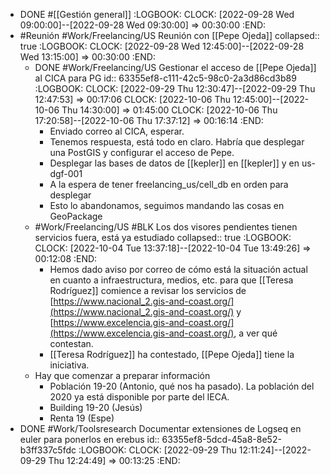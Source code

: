 - DONE #[[Gestión general]]
  :LOGBOOK:
  CLOCK: [2022-09-28 Wed 09:00:00]--[2022-09-28 Wed 09:30:00] =>  00:30:00
  :END:
- #Reunión #Work/Freelancing/US Reunión con [[Pepe Ojeda]]
  collapsed:: true
  	:LOGBOOK:
  CLOCK: [2022-09-28 Wed 12:45:00]--[2022-09-28 Wed 13:15:00] =>  00:30:00
  :END:
  - DONE #Work/Freelancing/US Gestionar el acceso de [[Pepe Ojeda]] al CICA para PG
    id:: 63355ef8-c111-42c5-98c0-2a3d86cd3b89
    :LOGBOOK:
    CLOCK: [2022-09-29 Thu 12:30:47]--[2022-09-29 Thu 12:47:53] =>  00:17:06
    CLOCK: [2022-10-06 Thu 12:45:00]--[2022-10-06 Thu 14:30:00] =>  01:45:00
    CLOCK: [2022-10-06 Thu 17:20:58]--[2022-10-06 Thu 17:37:12] =>  00:16:14
    :END:
    - Enviado correo al CICA, esperar.
    - Tenemos respuesta, está todo en claro. Habría que desplegar una PostGIS y configurar el acceso de Pepe.
    - Desplegar las bases de datos de [[kepler]] en [[kepler]] y en us-dgf-001
    - A la espera de tener freelancing_us/cell_db en orden para desplegar
    - Esto lo abandonamos, seguimos mandando las cosas en GeoPackage
  - #Work/Freelancing/US #BLK Los dos visores pendientes tienen servicios fuera, está ya estudiado
    collapsed:: true
    :LOGBOOK:
    CLOCK: [2022-10-04 Tue 13:37:18]--[2022-10-04 Tue 13:49:26] =>  00:12:08
    :END:
    - Hemos dado aviso por correo de cómo está la situación actual en cuanto a infraestructura, medios, etc. para que [[Teresa Rodríguez]] comience a revisar los servicios de [https://www.nacional_2.gis-and-coast.org/](https://www.nacional_2.gis-and-coast.org/) y [https://www.excelencia.gis-and-coast.org/](https://www.excelencia.gis-and-coast.org/), a ver qué contestan.
    - [[Teresa Rodríguez]] ha contestado, [[Pepe Ojeda]] tiene la iniciativa.
  - Hay que comenzar a preparar información
    - Población 19-20 (Antonio, qué nos ha pasado). La población del 2020 ya está disponible por parte del IECA.
    - Building 19-20 (Jesús)
    - Renta 19 (Espe)
- DONE #Work/Toolsresearch Documentar extensiones de Logseq en euler para ponerlos en erebus
  id:: 63355ef8-5dcd-45a8-8e52-b3ff337c5fdc
  :LOGBOOK:
  CLOCK: [2022-09-29 Thu 12:11:24]--[2022-09-29 Thu 12:24:49] =>  00:13:25
  :END: